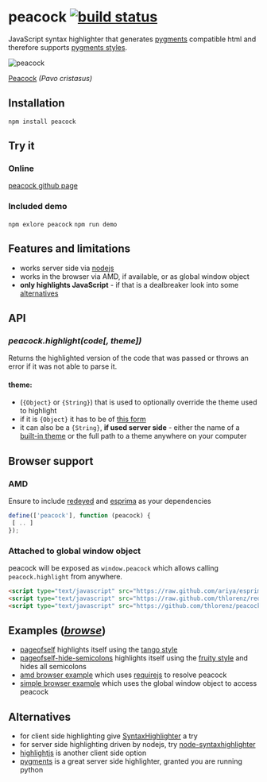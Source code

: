 # peacock [![build status](https://secure.travis-ci.org/thlorenz/peacock.png)](http://travis-ci.org/thlorenz/peacock)

JavaScript syntax highlighter that generates [pygments](http://pygments.org/) compatible html and therefore supports
[pygments styles](https://github.com/thlorenz/peacock/tree/master/styles).

![peacock](http://animal.discovery.com/birds/peacock/pictures/peacock-picture.jpg)

[Peacock](http://animal.discovery.com/birds/peacock/) *(Pavo cristasus)*

## Installation

    npm install peacock

## Try it 

### Online 

[peacock github page](http://thlorenz.github.com/peacock/)

### Included demo

`npm exlore peacock` 
`npm run demo`

## Features and limitations

- works server side via [nodejs](http://nodejs.org)
- works in the browser via AMD, if available, or as global window object
- **only highlights JavaScript** - if that is a dealbreaker look into some [alternatives](#alternatives)

## API

### ***peacock.highlight(code[, theme])***

Returns the highlighted version of the code that was passed or throws an error if it was not able to parse it.

#### theme:

- (`{Object}` or `{String}`) that is used to optionally override the theme used to highlight
- if it is `{Object}` it has to be of [this form](https://github.com/thlorenz/peacock/blob/master/themes/empty.js)
- it can also be a `{String}`, **if used server side** - either the name of a [built-in
  theme](https://github.com/thlorenz/peacock/tree/master/themes) or the full path to a theme anywhere on your computer

## Browser support

### AMD

Ensure to include [redeyed](https://github.com/thlorenz/redeyed) and [esprima](https://github.com/ariya/esprima) as your
dependencies

```js
define(['peacock'], function (peacock) {
 [ .. ]
});
```

### Attached to global window object

peacock will be exposed as `window.peacock` which allows calling `peacock.highlight` from anywhere.

```html
<script type="text/javascript" src="https://raw.github.com/ariya/esprima/master/esprima.js"></script>
<script type="text/javascript" src="https://raw.github.com/thlorenz/redeyed/master/redeyed.js"></script>
<script type="text/javascript" src="https://github.com/thlorenz/peacock/raw/master/peacock-browser.js"></script>
```

## Examples ([*browse*](https://github.com/thlorenz/peacock/tree/master/examples))

- [pageofself](https://github.com/thlorenz/peacock/blob/master/examples/pageofself.js) highlights itself using
  the [tango style](https://github.com/thlorenz/peacock/blob/master/styles/tango.css)
- [pageofself-hide-semicolons](https://github.com/thlorenz/peacock/blob/master/examples/pageofself-hide-semicolons.js) highlights itself using
  the [fruity style](https://github.com/thlorenz/peacock/blob/master/styles/fruity.css) and hides all semicolons
- [amd browser example](https://github.com/thlorenz/peacock/tree/master/examples/browser-amd) which uses
  [requirejs](http://requirejs.org) to resolve peacock
- [simple browser example](https://github.com/thlorenz/peacock/tree/master/examples/browser-simple) which uses the
  global window object to access peacock

## Alternatives

- for client side highlighting give [SyntaxHighlighter](http://alexgorbatchev.com/SyntaxHighlighter/) a try
- for server side highlighting driven by nodejs, try
  [node-syntaxhighlighter](https://github.com/thlorenz/node-syntaxhighlighter)
- [highlightjs](http://softwaremaniacs.org/soft/highlight/en/) is another client side option
- [pygments](http://pygments.org/) is a great server side highlighter, granted you are running python
